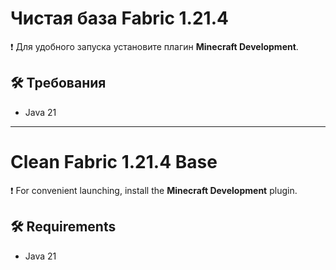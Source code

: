 # Чистая база Fabric 1.21.4

❗ Для удобного запуска установите плагин **Minecraft Development**.

## 🛠 Требования
- Java 21

---

# Clean Fabric 1.21.4 Base

❗ For convenient launching, install the **Minecraft Development** plugin.

## 🛠 Requirements
- Java 21
